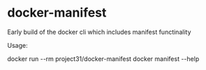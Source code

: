 # docker-manifest
Early build of the docker cli which includes manifest functinality

Usage:

docker run --rm project31/docker-manifest docker manifest --help


